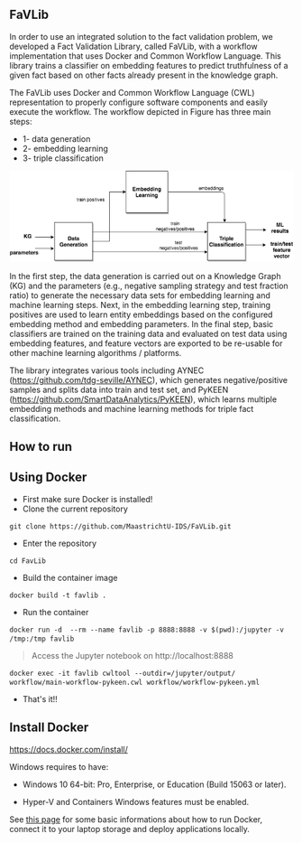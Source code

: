 
## FaVLib

In order to use an integrated solution to the fact validation problem, we developed a Fact Validation Library, called FaVLib, with a workflow implementation that uses Docker and Common Workflow Language. This library trains a classifier on embedding features to predict truthfulness of a given fact based on other facts already present in the knowledge graph.

The FaVLib uses Docker and Common Workflow Language (CWL) representation to properly configure software components and easily execute the workflow. The workflow depicted in Figure has three main steps: 
* 1- data generation 
* 2- embedding learning  
* 3- triple classification

![FaVLib Workflow](workflow_factvalid.png)

In the first step, the data generation is carried out on a Knowledge Graph (KG) and the parameters (e.g., negative sampling strategy and test fraction ratio) to generate the necessary data sets for embedding learning and machine learning steps. Next, in the embedding learning step, training positives are used to learn entity embeddings based on the configured embedding method and embedding parameters. In the final step, basic classifiers are trained on the training data and evaluated on test data using embedding features, and feature vectors are exported to be re-usable for other machine learning algorithms / platforms. 

The library integrates various tools including AYNEC (https://github.com/tdg-seville/AYNEC), which generates negative/positive samples and splits data into train and test set, and PyKEEN (https://github.com/SmartDataAnalytics/PyKEEN), which learns multiple embedding methods and machine learning methods for triple fact classification. 

## How to run

## Using Docker 
* First make sure Docker is installed!
* Clone the current repository
```shell
git clone https://github.com/MaastrichtU-IDS/FaVLib.git
```
* Enter the repository
```shell
cd FavLib
```

* Build the container image

```shell
docker build -t favlib .
```

* Run the container

```shell
docker run -d  --rm --name favlib -p 8888:8888 -v $(pwd):/jupyter -v /tmp:/tmp favlib
```
> Access the Jupyter notebook on http://localhost:8888

```shell
docker exec -it favlib cwltool --outdir=/jupyter/output/ workflow/main-workflow-pykeen.cwl workflow/workflow-pykeen.yml
```

* That's it!!

## Install Docker

https://docs.docker.com/install/

Windows requires to have:

* Windows 10 64-bit: Pro, Enterprise, or Education (Build 15063 or later).

* Hyper-V and Containers Windows features must be enabled.

See [this page](https://d2s.semanticscience.org/docs/guide-docker) for some basic informations about how to run Docker, connect it to your laptop storage and deploy applications locally.